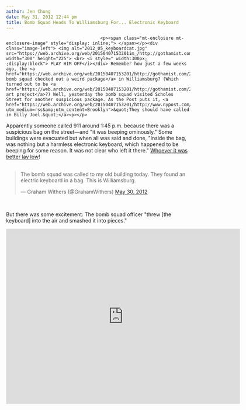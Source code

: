 ```yaml
---
author: Jen Chung
date: May 31, 2012 12:44 pm
title: Bomb Squad Heads To Williamsburg For... Electronic Keyboard
---
```


	
										<p><span class="mt-enclosure mt-enclosure-image" style="display: inline;"> </span></p><div class="image-left"> <img alt="2012_05_keyboardcat.jpg" src="https://web.archive.org/web/20150407153201im_/http://gothamist.com/attachments/jen/2012_05_keyboardcat.jpg" width="300" height="225"> <br> <i style=" width:300px; ;display:block"> PLAY HIM OFF</i></div> Remember how just a few weeks ago, the <a href="https://web.archive.org/web/20150407153201/http://gothamist.com/2012/05/18/suspicious_package_taped_to_tree_sh.php">NYPD bomb squad checked out a weird package</a> in Williamsburg? (Which turned out to be <a href="https://web.archive.org/web/20150407153201/http://gothamist.com/2012/05/23/japanese_artist_accused_of_planting.php">an art project</a>?) Well, yesterday the bomb squad visited Scholes Street for another suspicious package. As the Post puts it, <a href="https://web.archive.org/web/20150407153201/http://www.nypost.com/p/news/local/brooklyn/bomb_squad_rushes_to_investigate_H9IQTuPwnCHVeoZgSblQwM?utm_medium=rss&amp;utm_content=Brooklyn">&quot;They should have called in Billy Joel.&quot;</a><p></p>

<p>Apparently someone called 911 around 1:45 p.m. because there was a suspicious bag on the street&#x2014;and &quot;it was beeping ominously.&quot; Some buildings were evacuated but when all was said and done, &quot;Inside the bag, was nothing but a harmless electronic keyboard, which happened to be beeping for some reason. It was not clear who left it there.&quot;  <a href="https://web.archive.org/web/20150407153201/http://gothamist.com/2012/05/20/nypd_arrest_artist_who_installed_i.php">Whoever it was better lay low</a>!<br>
 <br>
</p><blockquote class="twitter-tweet tw-align-center"><p>The bomb squad was called to my old building today. They found an electric keyboard in a bag. This is Williamsburg.</p>&#x2014; Graham Withers (@GrahamWithers) <a href="https://web.archive.org/web/20150407153201/https://twitter.com/GrahamWithers/status/207974824100892672" data-datetime="2012-05-30T23:20:36+00:00">May 30, 2012</a></blockquote><br>
<script src="//web.archive.org/web/20150407153201js_/http://platform.twitter.com/widgets.js" charset="utf-8"></script><p></p>

<p>But there was some excitement: The bomb squad officer &quot;threw [the keyboard] into the air and smashed it into pieces.&quot; </p>

<p><iframe width="640" height="480" src="https://web.archive.org/web/20150407153201if_/http://www.youtube.com/embed/J---aiyznGQ" frameborder="0" allowfullscreen></iframe></p>					
										
									
				